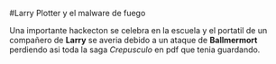 #Larry Plotter y el malware de fuego

Una importante hackecton se celebra en la escuela y el portatil de un compañero de
**Larry** se averia debido a un ataque de **Ballmermort** perdiendo asi toda 
la saga *Crepusculo* en pdf que tenia guardando.